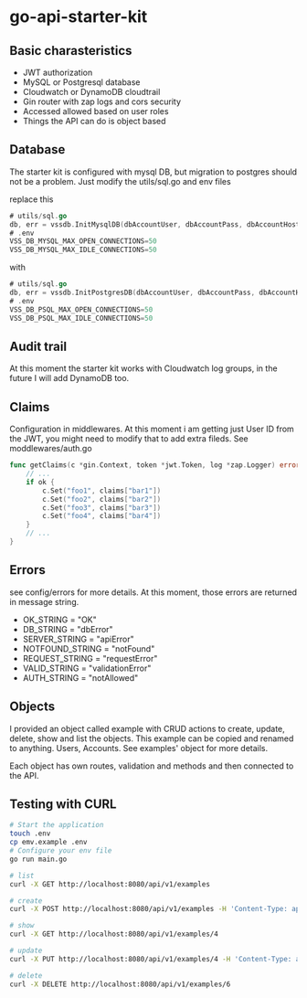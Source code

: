 # go-api-starter-kit

## Basic charasteristics

- JWT authorization
- MySQL or Postgresql database
- Cloudwatch or DynamoDB cloudtrail
- Gin router with zap logs and cors security
- Accessed allowed based on user roles
- Things the API can do is object based

## Database

The starter kit is configured with mysql DB, but migration to postgres should not be a problem. Just modify the utils/sql.go and env files

replace this

``` go
# utils/sql.go
db, err = vssdb.InitMysqlDB(dbAccountUser, dbAccountPass, dbAccountHost, dbAccountPort, dbAccountName)
# .env
VSS_DB_MYSQL_MAX_OPEN_CONNECTIONS=50
VSS_DB_MYSQL_MAX_IDLE_CONNECTIONS=50
```

with

``` go
# utils/sql.go
db, err = vssdb.InitPostgresDB(dbAccountUser, dbAccountPass, dbAccountHost, dbAccountPort, dbAccountName)
# .env
VSS_DB_PSQL_MAX_OPEN_CONNECTIONS=50
VSS_DB_PSQL_MAX_IDLE_CONNECTIONS=50
```

## Audit trail

At this moment the starter kit works with Cloudwatch log groups, in the future I will add DynamoDB too.

## Claims

Configuration in middlewares. At this moment i am getting just User ID from the JWT, you might need to modify that to add extra fileds. See moddlewares/auth.go

``` go
func getClaims(c *gin.Context, token *jwt.Token, log *zap.Logger) error {
    // ...
    if ok {
        c.Set("foo1", claims["bar1"])
        c.Set("foo2", claims["bar2"])
        c.Set("foo3", claims["bar3"])
        c.Set("foo4", claims["bar4"])
    }
    // ...
}
```

## Errors

see config/errors for more details. At this moment, those errors are returned in message string.

- OK_STRING = "OK"
- DB_STRING = "dbError"
- SERVER_STRING = "apiError"
- NOTFOUND_STRING = "notFound"
- REQUEST_STRING = "requestError"
- VALID_STRING = "validationError"
- AUTH_STRING = "notAllowed"

## Objects

I provided an object called example with CRUD actions to create, update, delete, show and list the objects. This example can be copied and renamed to anything. Users, Accounts. See examples' object for more details.

Each object has own routes, validation and methods and then connected to the API.

## Testing with CURL

``` bash
# Start the application
touch .env
cp emv.example .env
# Configure your env file
go run main.go

# list
curl -X GET http://localhost:8080/api/v1/examples

# create
curl -X POST http://localhost:8080/api/v1/examples -H 'Content-Type: application/json' -d '{"name":"test"}'

# show
curl -X GET http://localhost:8080/api/v1/examples/4

# update
curl -X PUT http://localhost:8080/api/v1/examples/4 -H 'Content-Type: application/json' -d '{"name":"test3"}'

# delete
curl -X DELETE http://localhost:8080/api/v1/examples/6
```

